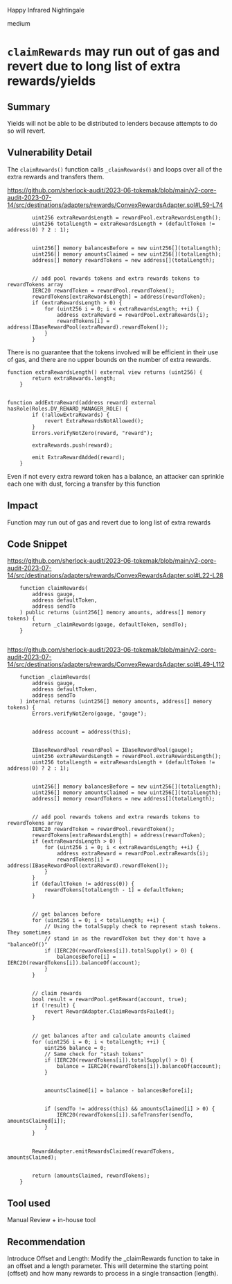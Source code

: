Happy Infrared Nightingale

medium

# `claimRewards` may run out of gas and revert due to long list of extra rewards/yields
## Summary
Yields will not be able to be distributed to lenders because attempts to do so will revert.

## Vulnerability Detail

The `claimRewards()` function calls `_claimRewards()` and loops over all of the extra rewards and transfers them.

https://github.com/sherlock-audit/2023-06-tokemak/blob/main/v2-core-audit-2023-07-14/src/destinations/adapters/rewards/ConvexRewardsAdapter.sol#L59-L74

```solidity
        uint256 extraRewardsLength = rewardPool.extraRewardsLength();
        uint256 totalLength = extraRewardsLength + (defaultToken != address(0) ? 2 : 1);


        uint256[] memory balancesBefore = new uint256[](totalLength);
        uint256[] memory amountsClaimed = new uint256[](totalLength);
        address[] memory rewardTokens = new address[](totalLength);


        // add pool rewards tokens and extra rewards tokens to rewardTokens array
        IERC20 rewardToken = rewardPool.rewardToken();
        rewardTokens[extraRewardsLength] = address(rewardToken);
        if (extraRewardsLength > 0) {
            for (uint256 i = 0; i < extraRewardsLength; ++i) {
                address extraReward = rewardPool.extraRewards(i);
                rewardTokens[i] = address(IBaseRewardPool(extraReward).rewardToken());
            }
        }
```

There is no guarantee that the tokens involved will be efficient in their use of gas, and there are no upper bounds on the number of extra rewards.

```solidity
function extraRewardsLength() external view returns (uint256) {
        return extraRewards.length;
    }


function addExtraReward(address reward) external hasRole(Roles.DV_REWARD_MANAGER_ROLE) {
        if (!allowExtraRewards) {
            revert ExtraRewardsNotAllowed();
        }
        Errors.verifyNotZero(reward, "reward");

        extraRewards.push(reward);

        emit ExtraRewardAdded(reward);
    }

```

Even if not every extra reward token has a balance, an attacker can sprinkle each one with dust, forcing a transfer by this function

## Impact
Function may run out of gas and revert due to long list of extra rewards


## Code Snippet

https://github.com/sherlock-audit/2023-06-tokemak/blob/main/v2-core-audit-2023-07-14/src/destinations/adapters/rewards/ConvexRewardsAdapter.sol#L22-L28

```solidity
    function claimRewards(
        address gauge,
        address defaultToken,
        address sendTo
    ) public returns (uint256[] memory amounts, address[] memory tokens) {
        return _claimRewards(gauge, defaultToken, sendTo);
    }
    
```

https://github.com/sherlock-audit/2023-06-tokemak/blob/main/v2-core-audit-2023-07-14/src/destinations/adapters/rewards/ConvexRewardsAdapter.sol#L49-L112

```solidity
    function _claimRewards(
        address gauge,
        address defaultToken,
        address sendTo
    ) internal returns (uint256[] memory amounts, address[] memory tokens) {
        Errors.verifyNotZero(gauge, "gauge");


        address account = address(this);


        IBaseRewardPool rewardPool = IBaseRewardPool(gauge);
        uint256 extraRewardsLength = rewardPool.extraRewardsLength();
        uint256 totalLength = extraRewardsLength + (defaultToken != address(0) ? 2 : 1);


        uint256[] memory balancesBefore = new uint256[](totalLength);
        uint256[] memory amountsClaimed = new uint256[](totalLength);
        address[] memory rewardTokens = new address[](totalLength);


        // add pool rewards tokens and extra rewards tokens to rewardTokens array
        IERC20 rewardToken = rewardPool.rewardToken();
        rewardTokens[extraRewardsLength] = address(rewardToken);
        if (extraRewardsLength > 0) {
            for (uint256 i = 0; i < extraRewardsLength; ++i) {
                address extraReward = rewardPool.extraRewards(i);
                rewardTokens[i] = address(IBaseRewardPool(extraReward).rewardToken());
            }
        }
        if (defaultToken != address(0)) {
            rewardTokens[totalLength - 1] = defaultToken;
        }


        // get balances before
        for (uint256 i = 0; i < totalLength; ++i) {
            // Using the totalSupply check to represent stash tokens. They sometimes
            // stand in as the rewardToken but they don't have a "balanceOf()"
            if (IERC20(rewardTokens[i]).totalSupply() > 0) {
                balancesBefore[i] = IERC20(rewardTokens[i]).balanceOf(account);
            }
        }


        // claim rewards
        bool result = rewardPool.getReward(account, true);
        if (!result) {
            revert RewardAdapter.ClaimRewardsFailed();
        }


        // get balances after and calculate amounts claimed
        for (uint256 i = 0; i < totalLength; ++i) {
            uint256 balance = 0;
            // Same check for "stash tokens"
            if (IERC20(rewardTokens[i]).totalSupply() > 0) {
                balance = IERC20(rewardTokens[i]).balanceOf(account);
            }


            amountsClaimed[i] = balance - balancesBefore[i];


            if (sendTo != address(this) && amountsClaimed[i] > 0) {
                IERC20(rewardTokens[i]).safeTransfer(sendTo, amountsClaimed[i]);
            }
        }


        RewardAdapter.emitRewardsClaimed(rewardTokens, amountsClaimed);


        return (amountsClaimed, rewardTokens);
    }
```

## Tool used

Manual Review + in-house tool

## Recommendation

Introduce Offset and Length: Modify the _claimRewards function to take in an offset and a length parameter. This will determine the starting point (offset) and how many rewards to process in a single transaction (length).
